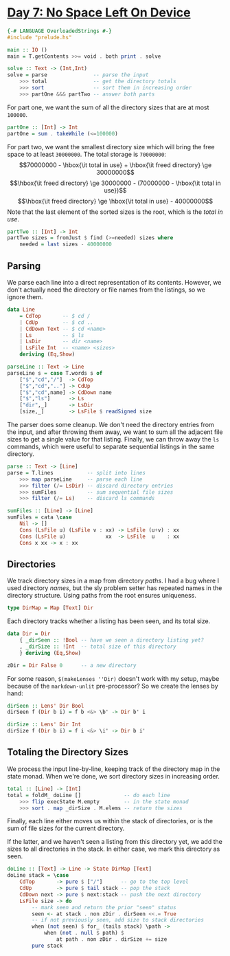 # [Day 7: No Space Left On Device](https://adventofcode.com/2022/day/7)

```haskell
{-# LANGUAGE OverloadedStrings #-}
#include "prelude.hs"

main :: IO ()
main = T.getContents >>= void . both print . solve

solve :: Text -> (Int,Int)
solve = parse               -- parse the input
    >>> total               -- get the directory totals
    >>> sort                -- sort them in increasing order
    >>> partOne &&& partTwo -- answer both parts
```

For part one, we want the sum of all the directory sizes
that are at most ``100000``.

```haskell
partOne :: [Int] -> Int
partOne = sum . takeWhile (<=100000)
```

For part two, we want the smallest directory size which will bring the free
space to at least ``30000000``. The total storage is ``70000000``:
$$70000000 - \hbox{\it total in use} + \hbox{\it freed directory} \ge 30000000$$
$$\hbox{\it freed directory} \ge 30000000 - (70000000 - \hbox{\it total in use})$$
$$\hbox{\it freed directory} \ge \hbox{\it total in use} - 40000000$$
Note that the last element of the sorted sizes is the root, which is the _total
in use_.

```haskell
partTwo :: [Int] -> Int
partTwo sizes = fromJust $ find (>=needed) sizes where
    needed = last sizes - 40000000
```

## Parsing

We parse each line into a direct representation of its contents.
However, we don't actually need the directory or file names from
the listings, so we ignore them.

```haskell
data Line
    = CdTop       -- $ cd /
    | CdUp        -- $ cd ..
    | CdDown Text -- $ cd <name>
    | Ls          -- $ ls
    | LsDir       -- dir <name>
    | LsFile Int  -- <name> <sizes>
    deriving (Eq,Show)

parseLine :: Text -> Line
parseLine s = case T.words s of
    ["$","cd","/"]  -> CdTop
    ["$","cd",".."] -> CdUp
    ["$","cd",name] -> CdDown name
    ["$","ls"]      -> Ls
    ["dir",_]       -> LsDir
    [size,_]        -> LsFile $ readSigned size
```

The parser does some cleanup. We don't need the directory entries from the
input, and after throwing them away, we want to sum all the adjacent file sizes
to get a single value for that listing. Finally, we can throw away the ``ls``
commands, which were useful to separate sequential listings in the same
directory.

```haskell
parse :: Text -> [Line]
parse = T.lines           -- split into lines
    >>> map parseLine     -- parse each line
    >>> filter (/= LsDir) -- discard directory entries
    >>> sumFiles          -- sum sequential file sizes
    >>> filter (/= Ls)    -- discard ls commands

sumFiles :: [Line] -> [Line]
sumFiles = cata \case
    Nil -> []
    Cons (LsFile u) (LsFile v : xx) -> LsFile (u+v) : xx
    Cons (LsFile u)             xx  -> LsFile  u    : xx
    Cons x xx -> x : xx
```

## Directories

We track directory sizes in a map from directory _paths_. I had a bug where I
used directory _names_, but the sly problem setter has repeated names in the
directory structure. Using paths from the root ensures uniqueness.

```haskell
type DirMap = Map [Text] Dir
```

Each directory tracks whether a listing has been seen, and its total size.

```haskell
data Dir = Dir
    { _dirSeen :: !Bool -- have we seen a directory listing yet?
    , _dirSize :: !Int  -- total size of this directory
    } deriving (Eq,Show)

zDir = Dir False 0      -- a new directory
```

For some reason, ``$(makeLenses ''Dir)`` doesn't work with my setup,
maybe because of the ``markdown-unlit`` pre-processor? So we create the lenses
by hand:

```haskell
dirSeen :: Lens' Dir Bool
dirSeen f (Dir b i) = f b <&> \b' -> Dir b' i

dirSize :: Lens' Dir Int
dirSize f (Dir b i) = f i <&> \i' -> Dir b i'
```

## Totaling the Directory Sizes

We process the input line-by-line, keeping track of the directory map in the
state monad. When we're done, we sort directory sizes in increasing order.

```haskell
total :: [Line] -> [Int]
total = foldM_ doLine []              -- do each line
    >>> flip execState M.empty        -- in the state monad
    >>> sort . map _dirSize . M.elems -- return the sizes
```

Finally, each line either moves us within the stack of directories,
or is the sum of file sizes for the current directory.

If the latter, and we haven't seen a listing from this directory yet, we add
the sizes to all directories in the stack. In either case, we mark this
directory as seen.

```haskell
doLine :: [Text] -> Line -> State DirMap [Text]
doLine stack = \case
    CdTop       -> pure $ ["/"]      -- go to the top level
    CdUp        -> pure $ tail stack -- pop the stack
    CdDown next -> pure $ next:stack -- push the next directory
    LsFile size -> do
        -- mark seen and return the prior "seen" status
        seen <- at stack . non zDir . dirSeen <<.= True
        -- if not previously seen, add size to stack directories
        when (not seen) $ for_ (tails stack) \path ->
            when (not . null $ path) $
                at path . non zDir . dirSize += size
        pure stack
```
